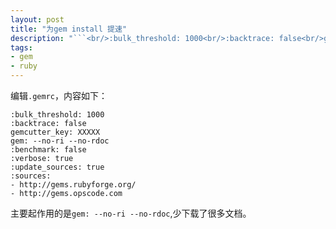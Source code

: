 ```yaml
---
layout: post
title: "为gem install 提速"
description: "```<br/>:bulk_threshold: 1000<br/>:backtrace: false<br/>gemcutter_key: XXXXX<br/>gem: --no-ri --no-rdoc<br/>:benchmark: false<br/>:verbose: true<br/>:update_sources: true<br/>:sources: <br/>- http://gems.rubyforge.org/<br/>- http://gems.opscode.com<br/>```<br/>主要起作用的是`gem: --no-ri --no-rdoc`,少下载了很多文档。"
tags: 
- gem
- ruby
---
```


编辑`.gemrc`，内容如下：

```
:bulk_threshold: 1000
:backtrace: false
gemcutter_key: XXXXX
gem: --no-ri --no-rdoc
:benchmark: false
:verbose: true
:update_sources: true
:sources: 
- http://gems.rubyforge.org/
- http://gems.opscode.com
```
主要起作用的是`gem: --no-ri --no-rdoc`,少下载了很多文档。
